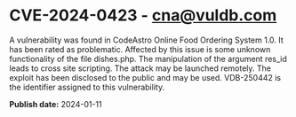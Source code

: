 # CVE-2024-0423 - cna@vuldb.com

A vulnerability was found in CodeAstro Online Food Ordering System 1.0. It has been rated as problematic. Affected by this issue is some unknown functionality of the file dishes.php. The manipulation of the argument res_id leads to cross site scripting. The attack may be launched remotely. The exploit has been disclosed to the public and may be used. VDB-250442 is the identifier assigned to this vulnerability.

**Publish date:** 2024-01-11
